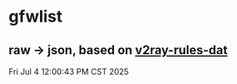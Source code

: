 # gfwlist
## raw -> json, based on [v2ray-rules-dat](https://github.com/Loyalsoldier/v2ray-rules-dat)
Fri Jul  4 12:00:43 PM CST 2025

